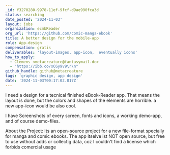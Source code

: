 ```yaml
---
_id: f3270280-9978-11ef-9fcf-d9ae990fca3d
status: searching
date_posted: '2024-11-03'
layout: jobs
organization: ecmbReader
org_url: 'https://github.com/comic-manga-ebook'
title: A better design for the mobile-app
role: App-design
compensation: gratis
deliverables: 'layout-images, app-icon,  eventually icons'
how_to_apply:
  - Clemens <metacreature@fantasymail.de>
  - "https://ibb.co/xCGy9v9\r\n"
github_handle: github@metacreature
tags: 'graphic design, app design'
date: '2024-11-03T00:17:02.817Z'
---
```

I need a design for a tecnical finished eBook-Reader app. 
That means the layout is done, but the colors and shapes of the elements are horrible. a new app-icon would be also cool.

I have Screenshots of every screen, fonts and icons, a working demo-app, and of course demo-files.

About the Project: 
Its an open-source project for a new file-format specially for manga and comic ebooks.
The app itselve ist NOT open source, but free to use without adds or collectig data, coz I couldn't find a license which forbids comercial usage
